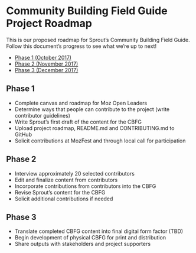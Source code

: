 # Community Building Field Guide Project Roadmap 

This is our proposed roadmap for Sprout’s Community Building Field Guide. Follow this document’s progress to see what we’re up to next!

* [Phase 1 (October 2017)](#phase-1)
* [Phase 2 (November 2017)](#phase-2)
* [Phase 3 (December 2017)](#phase-3)

## Phase 1
* Complete canvas and roadmap for Moz Open Leaders
* Determine ways that people can contribute to the project (write contributor guidelines)
* Write Sprout’s first draft of the content for the CBFG
* Upload project roadmap, README.md and CONTRIBUTING.md to GitHub
* Solicit contributions at MozFest and through local call for participation 

## Phase 2
* Interview approximately 20 selected contributors 
* Edit and finalize content from contributors 
* Incorporate contributions from contributors into the CBFG
* Revise Sprout’s content for the CBFG 
* Solicit additional contributions if needed

## Phase 3
* Translate completed CBFG content into final digital form factor (TBD)
* Begin development of physical CBFG for print and distribution
* Share outputs with stakeholders and project supporters 

